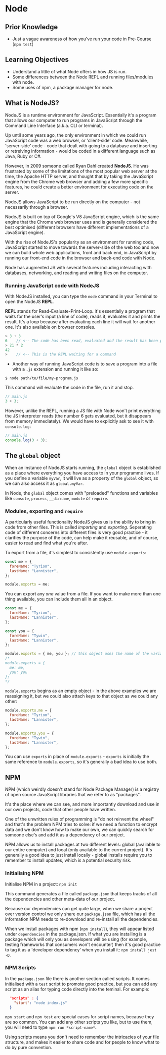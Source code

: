 # Node

## Prior Knowledge

- Just a vague awareness of how you've run your code in Pre-Course (`npm test`)

## Learning Objectives

- Understand a little of what Node offers in how JS is run.
- Some differences between the Node REPL and running files/modules with node.
- Some uses of npm, a package manager for node.

## What is NodeJS?

NodeJS is a runtime environment for JavaScript. Essentially it's a program that allows our computer to run programs in JavaScript through the Command Line Interface (a.k.a. CLI or terminal).

Up until some years ago, the only environment in which we could run JavaScript code was a web browser, or 'client-side' code. Meanwhile, 'server-side' code - code that dealt with going to a database and inserting or retreiving information - would be coded in a different language such as Java, Ruby or C#.

However, in 2009 someone called Ryan Dahl created **NodeJS**. He was frustrated by some of the limitations of the most popular web server at the time, the Apache HTTP server, and thought that by taking the JavaScript engine from the Chrome web browser and adding a few more specific features, he could create a better environment for executing code on the server.

NodeJS allows JavaScript to be run directly on the computer - not necessarily through a browser.

NodeJS is built on top of Google's V8 JavaScript engine, which is the same engine that the Chrome web browser uses and is generally considered the best optimised (different browsers have different implementations of a JavaScript engine).

With the rise of NodeJS's popularity as an environment for running code, JavaScript started to move towards the server-side of the web too and now we can build whole web applications, front and back end, in JavaScript by running our front-end code in the browser and back-end code with Node.

Node has augmented JS with several features including interacting with databases, networking, and reading and writing files on the computer.

### Running JavaScript code with NodeJS

With NodeJS installed, you can type the `node` command in your Terminal to open the NodeJS **REPL**.

**REPL** stands for Read-Evaluate-Print-Loop. It's essentially a program that waits for the user's input (a line of code), reads it, evaluates it and prints the result. It's a loop because after evaluating each line it will wait for another one. It's also available on browser consoles.

```javascript
> 3 + 3
6    // <-- The code has been read, evaluated and the result has been printed
> 21 * 2
42
>    // <-- This is the REPL waiting for a command
```

- Another way of running JavaScript code is to save a program into a file with a `.js` extension and running it like so:

```
$ node path/to/file/my-program.js
```

This command will evaluate the code in the file, run it and stop.

```javascript
// main.js
3 + 3;
```

However, unlike the REPL, running a JS file with Node won't print everything the JS interpreter reads (the number 6 gets evaluated, but it disappears from memory immediately). We would have to explicitly ask to see it with `console.log`:

```javascript
// main.js
console.log(3 + 3);
```

## The `global` object

When an instance of NodeJS starts running, the `global` object is established as a place where everything you have access to in your programme lives. If you define a variable `myVar`, it will live as a property of the `global` object, so we can also access it as `global.myVar`.

In Node, the `global` object comes with "preloaded" functions and variables like `console`, `process`, `__dirname`, `module` or `require`.

### Modules, exporting and `require`

A particularly useful functionality NodeJS gives us is the ability to bring in code from other files. This is called _importing_ and _exporting_. Seperating code of different concerns into different files is very good practice - it clarifies the purpose of the code, can help make it reusable, and of course, easier to read and find what you're after.

To export from a file, it's simplest to consistently use `module.exports`:

```js
const me = {
  foreName: "Tyrion",
  lastName: "Lannister",
};

module.exports = me;
```

You can export any _one_ value from a file. If you want to make more than one thing available, you can include them all in an object.

```js
const me = {
  foreName: "Tyrion",
  lastName: "Lannister",
};

const you = {
  foreName: "Tywin",
  lastName: "Lannister",
};

module.exports = { me, you }; // this object uses the name of the variable as the key to access it too. It's equivalent to:
/*
module.exports = { 
  me: me,
  you: you
};
*/
```

`module.exports` begins as an empty object - in the above examples we are reassigning it, but we could also attach keys to that object as we could any other:

```js
module.exports.me = {
  foreName: "Tyrion",
  lastName: "Lannister",
};

module.exports.you = {
  foreName: "Tywin",
  lastName: "Lannister",
};
```

You can use `exports` in place of `module.exports` - `exports` is initially the same reference to `module.exports`, so it's generally a bad idea to use both.

## NPM

NPM (which weirdly doesn't stand for Node Package Manager) is a registry of open source JavaScript libraries that we refer to as "packages".

It's the place where we can see, and more importantly download and use in our own projects, code that other people have written.

One of the unwritten rules of programming is "do not reinvent the wheel" and that's the problem NPM tries to solve: if we need a function to encrypt data and we don't know how to make our own, we can quickly search for someone else's and add it as a dependency of our project.

NPM allows us to install packages at two different levels: global (available to our entire computer) and local (only available to the current project). It's generally a good idea to just install locally - global installs require you to remember to install updates, which is a potential security risk.

### Initialising NPM

Initialise NPM in a project: `npm init`

This command generates a file called `package.json` that keeps tracks of all the dependencies and other meta-data of our project.

Because our dependencies can get quite large, when we share a project over version control we only share our `package.json` file, which has all the information NPM needs to re-download and re-install all the dependencies.

When we install packages with npm (`npm install`), they will appear listed under `dependencies` in the package.json. If what you are installing is a package which will only you as developers will be using (for example, testing frameworks that consumers won't encounter) then it's good practice to tag it as a 'developer dependency' when you install it: `npm install jest -D`.

### NPM Scripts

In the `package.json` file there is another section called scripts. It comes initialised with a `test` script to promote good practice, but you can add any script as an alias for typing code directly into the teminal. For example:

```json
  "scripts" : {
    "start": "node index.js"
  }
```

`npm start` and `npm test` are special cases for script names, because they are so common. You can add any other scripts you like, but to use them, you will need to type `npm run *script-name*`.

Using scripts means you don't need to remember the intricacies of your file structure, and makes it easier to share code and for people to know what to do by pure convention.
